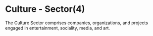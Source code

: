 # Culture - Sector(4)

The Culture Sector comprises companies, organizations, and projects engaged in entertainment, sociality, media, and art.
